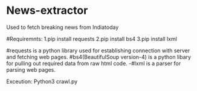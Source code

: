 # News-extractor
Used to fetch breaking news from Indiatoday

#Requiremnts:
1.pip install requests
2.pip install bs4
3.pip install lxml

#requests is a python library used for establishing connection with server and fetching web pages.
#bs4(BeautifulSoup version-4) is a python libary for pulling out required data from raw html code.
-#lxml is a parser for parsing web pages.

Exceution:
Python3 crawl.py
